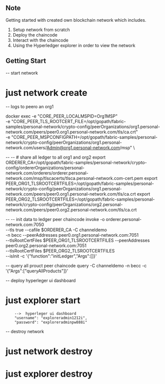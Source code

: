 ## Note 
Getting started with created own blockchain network which includes. 

1. Setup network from scratch 
2. Deploy the chaincode 
3. Interact with the chaincode 
4. Using the Hyperledger explorer in order to view the network 

## Getting Start 
-- start network 
# just network create



-- logs  to peero an org1

docker exec -e "CORE_PEER_LOCALMSPID=Org1MSP" \
-e "CORE_PEER_TLS_ROOTCERT_FILE=/opt/gopath/fabric-samples/personal-network/crypto-config/peerOrganizations/org1.personal-network.com/peers/peer0.org1.personal-network.com/tls/ca.crt" \
-e "CORE_PEER_MSPCONFIGPATH=/opt/gopath/fabric-samples/personal-network/crypto-config/peerOrganizations/org1.personal-network.com/users/Admin@org1.personal-network.com/msp" \ 



-- -- # share all ledger to all org1 and org2
export ORDERER_CA=/opt/gopath/fabric-samples/personal-network/crypto-config/ordererOrganizations/personal-network.com/orderers/orderer.personal-network.com/msp/tlscacerts/tlsca.personal-network.com-cert.pem
export PEER_ORG1_TLSROOTCERTFILES=/opt/gopath/fabric-samples/personal-network/crypto-config/peerOrganizations/org1.personal-network.com/peers/peer0.org1.personal-network.com/tls/ca.crt
export PEER_ORG2_TLSROOTCERTFILES=/opt/gopath/fabric-samples/personal-network/crypto-config/peerOrganizations/org2.personal-network.com/peers/peer0.org2.personal-network.com/tls/ca.crt

-- 
-- init data to ledger 
peer chaincode invoke -o orderer.personal-network.com:7050 \
    --tls true --cafile $ORDERER_CA -C channeldemo \
    -n becc --peerAddresses peer0.org1.personal-network.com:7051 \
    --tlsRootCertFiles $PEER_ORG1_TLSROOTCERTFILES --peerAddresses peer0.org2.personal-network.com:7051 \
    --tlsRootCertFiles $PEER_ORG2_TLSROOTCERTFILES \
    --isInit -c '{"function":"initLedger","Args":[]}'

-- query all prouct 
peer chaincode query -C channeldemo -n becc -c '{"Args":["queryAllProducts"]}'

 -- deploy hyperleger ui dashboard
# just explorer start 
        -->  hyperleger ui dashboard
		"username": "exploreradmin1212i",
		"password": "exploreradminpw888i"

-- destroy network 
# just network destroy
# just explorer destroy 
